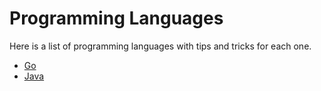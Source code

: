 # Programming Languages

Here is a list of programming languages with tips and tricks for each one.

-   [Go](go/)
-   [Java](java/)

